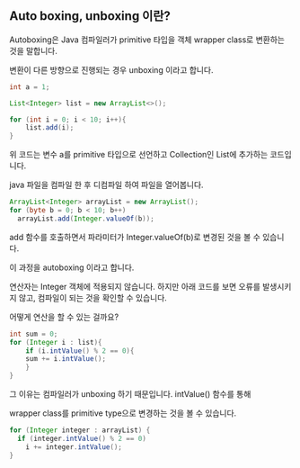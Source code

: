 ## Auto boxing, unboxing 이란?


Autoboxing은 Java 컴파일러가 primitive 타입을 객체 wrapper class로 변환하는 것을 말합니다.

변환이 다른 방향으로 진행되는 경우 unboxing 이라고 합니다.



```java
int a = 1;

List<Integer> list = new ArrayList<>();

for (int i = 0; i < 10; i++){
    list.add(i);
}
```

위 코드는 변수 a를 primitive 타입으로 선언하고 Collection인 List에 추가하는 코드입니다.

java 파일을 컴파일 한 후 디컴파일 하여 파일을 열어봅니다.



```java
ArrayList<Integer> arrayList = new ArrayList();
for (byte b = 0; b < 10; b++)
  arrayList.add(Integer.valueOf(b));
```

add 함수를 호출하면서 파라미터가 Integer.valueOf(b)로 변경된 것을 볼 수 있습니다. 

이 과정을 autoboxing 이라고 합니다.



연산자는 Integer 객체에 적용되지 않습니다. 하지만 아래 코드를 보면 오류를 발생시키지 않고, 컴파일이 되는 것을 확인할 수 있습니다. 

어떻게 연산을 할 수 있는 걸까요?

```java
int sum = 0;
for (Integer i : list){
	if (i.intValue() % 2 == 0){
    sum += i.intValue();
	}
}
```



그 이유는 컴파일러가 unboxing 하기 때문입니다. intValue() 함수를 통해 

wrapper class를 primitive type으로 변경하는 것을 볼 수 있습니다.

```java
for (Integer integer : arrayList) {
  if (integer.intValue() % 2 == 0)
    i += integer.intValue(); 
}
```
